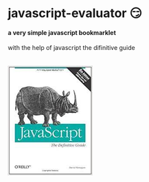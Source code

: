 # javascript-evaluator 😏                                                                                                                                                                                                                                                                                  
#### a very simple javascript bookmarklet 
 
with the help of javascript the difinitive guide<br/><br/><br/>
![difinitive guide](download.jpg)
